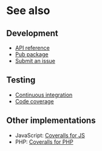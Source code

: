 # See also

## Development
- [API reference](https://dev.belin.io/coveralls.dart/api)
- [Pub package](https://pub.dartlang.org/packages/coveralls)
- [Submit an issue](https://github.com/cedx/coveralls.dart/issues)

## Testing
- [Continuous integration](https://travis-ci.com/cedx/coveralls.dart)
- [Code coverage](https://coveralls.io/github/cedx/coveralls.dart)

## Other implementations
- JavaScript: [Coveralls for JS](https://dev.belin.io/coveralls.js)
- PHP: [Coveralls for PHP](https://dev.belin.io/coveralls.php)
